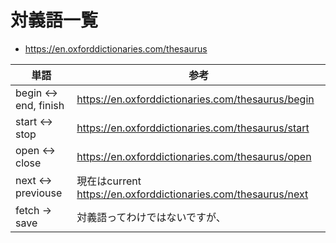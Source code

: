 # 対義語一覧
* https://en.oxforddictionaries.com/thesaurus

| 単語 | 参考 | 
|------|-----|
| begin <-> end, finish | https://en.oxforddictionaries.com/thesaurus/begin |
| start <-> stop | https://en.oxforddictionaries.com/thesaurus/start |
| open <-> close | https://en.oxforddictionaries.com/thesaurus/open |
| next <-> previouse | 現在はcurrent https://en.oxforddictionaries.com/thesaurus/next |
| fetch -> save | 対義語ってわけではないですが、 |


